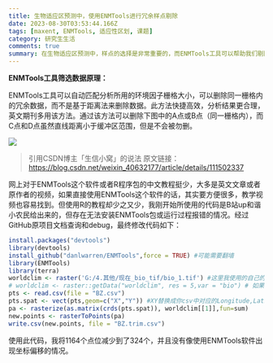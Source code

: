 ```yaml
---
title: 生物适应区预测中，使用ENMTools进行冗余样点剔除
date: 2023-08-30T03:53:44.166Z
tags: [maxent, ENMTools, 适应性区划, 课题]
category: 研究生生活
comments: true
summary: 在生物适应区预测中，样点的选择是非常重要的，而ENMTools工具可以帮助我们剔除冗余样点，提高预测的准确性
---
```


**ENMTools工具筛选数据原理：**

ENMTools工具可以自动匹配分析所用的环境因子栅格大小，可以删除同一栅格内的冗余数据，而不是基于距离法来删除数据。此方法快捷高效，分析结果更合理，英文期刊多用该方法。通过该方法可以删除下图中的A点或B点（同一栅格内），而C点和D点虽然直线距离小于缓冲区范围，但是不会被勿删。

![](/20230830-1.png)

> 引用CSDN博主「生信小窝」的说法
> 原文链接：https://blog.csdn.net/weixin_40632177/article/details/111502337

网上对于ENMTools这个软件或者R程序包的中文教程挺少，大多是英文文章或者原作者的视频，如果直接使用ENMTools这个软件的话，其实要方便很多，教学视频也容易找到。但使用R的教程却少之又少，我刚开始所使用的代码是B站up和谐小农民给出来的，但存在无法安装ENMTools包或运行过程报错的情况。经过GitHub原项目文档查询和debug，最终修改代码如下：

```r
install.packages("devtools")
library(devtools)
install_github("danlwarren/ENMTools",force = TRUE) #可能需要翻墙
library(ENMTools)
library(terra)
worldclim <- raster('G:/4.其他/现在_bio_tif/bio_1.tif') #这里我使用的自己的文件
# worldclim <- raster::getData("worldclim", res = 5,var = "bio") # 如果自己没有可以使用worldclim提供的数据
pts <- read.csv(file = "BZ.csv")
pts.spat <- vect(pts,geom=c("X","Y")) #XY替换成你csv中对应的Longitude,Latitude
pa <- rasterize(as.matrix(crds(pts.spat)), worldclim[[1]],fun=sum)
new.points <- rasterToPoints(pa)
write.csv(new.points, file = "BZ.trim.csv")
```

使用此代码，我将1164个点位减少到了324个，并且没有像使用ENMTools软件出现坐标偏移的情况。
